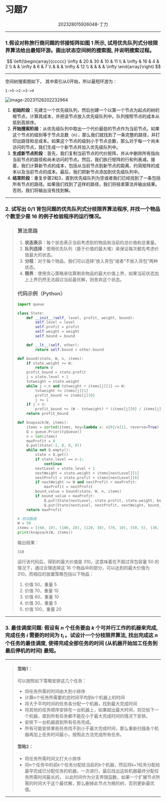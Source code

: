 # 习题7

<center>202328015926048-丁力</center>



---





### 1.假设对称旅行商问题的邻接矩阵如图 1 所示, 试用优先队列式分枝限界算法给出最短环游。画出状态空间树的搜索图, 并说明搜索过程。

$$
\left(\begin{array}{ccccc}
\infty & 20 & 30 & 10 & 11 \\
& \infty & 16 & 4 & 2 \\
& & \infty & 6 & 7 \\
& & & \infty & 12 \\
& & & & \infty
\end{array}\right)
$$

---



空间树搜索图如下， 其中索引从0开始，所以最短环游为：

~~~
1->5->2->3->4
~~~



![image-20231128202232964](../../../../../AppData/Roaming/Typora/typora-user-images/image-20231128202232964.png)

1. **初始阶段**：先建立一个优先级队列，然后创建一个以第一个节点为起点的树的根节点，计算其成本，并把该节点放入优先级队列中。队列按照节点的成本从低到高排序。
2. **开始搜索阶段**：从优先级队列中取出一个代价最低的节点作为当前节点。如果这个节点的级别等于节点总数（n），那么我们就找到了一条完整的路径，并打印出路径和总成本。如果这个节点的级别小于节点总数，那么对于每一个尚未访问的节点，我们生成一个新节点并加入优先级队列中。
3. **生成新节点阶段**：首先，我们复制当前节点的代价矩阵，并从中删除所有指向当前节点的路径和尚未访问的节点。然后，我们执行矩阵的行和列表减。接着，我们计算新节点的成本，包括从当前节点到新节点的距离、约简矩阵的成本以及当前节点的成本。最后，我们把新节点添加到优先级队列中。
4. **结束阶段**：重复步骤2和3，直到优先级队列为空或者我们已经找到了一条包括所有节点的路径。如果我们找到了这样的路径，我们将结束算法并输出结果。否则，我们将输出没有找到解。

---

### 2. 试写出 $0 / 1$ 背包问题的优先队列式分枝限界算法程序, 并找一个物品个数至少是 16 的例子检验程序的运行情况。



> ### 算法思路
> 1. **状态表示**：每个状态表示当前考虑到的物品和当前的总价值和总重量。
> 2. **队列选择**：使用优先队列（基于价值的最大堆）来保证每次都先考虑价值最大的状态。
> 3. **分枝**：对于每个物品，我们可以选择“放入背包”或者“不放入背包”两种状态。
> 4. **限界**：使用贪心策略来估算剩余物品的最大价值上界，如果当前状态加上上界仍然无法超过当前最优解，则舍弃这个状态。
>
> ### 代码示例（Python）
>
> ```python
> import queue
> 
> class State:
>     def __init__(self, level, profit, weight, bound):
>         self.level = level
>         self.profit = profit
>         self.weight = weight
>         self.bound = bound
> 
>     def __lt__(self, other):
>         return self.bound > other.bound
> 
> def bound(state, W, n, items):
>     if state.weight >= W:
>         return 0
>     profit_bound = state.profit
>     j = state.level + 1
>     totweight = state.weight
>     while j < n and totweight + items[j][1] <= W:
>         totweight += items[j][1]
>         profit_bound += items[j][0]
>         j += 1
>     if j < n:
>         profit_bound += (W - totweight) * (items[j][0] / items[j][1])
>     return profit_bound
> 
> def knapsack(W, items):
>     items = sorted(items, key=lambda x: x[0]/x[1], reverse=True)
>     Q = queue.PriorityQueue()
>     n = len(items)
>     maxProfit = 0
>     Q.put(State(-1, 0, 0, 0))
>     while not Q.empty():
>         state = Q.get()
>         if state.level == n-1:
>             continue
>         nextLevel = state.level + 1
>         nextWeight = state.weight + items[nextLevel][1]
>         nextProfit = state.profit + items[nextLevel][0]
>         if nextWeight <= W and nextProfit > maxProfit:
>             maxProfit = nextProfit
>         bound_value = bound(state, W, n, items)
>         if bound_value > maxProfit:
>             Q.put(State(nextLevel, state.profit, state.weight, bound_value))
>             Q.put(State(nextLevel, nextProfit, nextWeight, bound_value))
>     return maxProfit
> 
> # 测试数据
> W = 50
> items = [(60, 10), (100, 20), (120, 30), (70, 10), (50, 5), (30, 5), (40, 10), (35, 15), (25, 10), (55, 20), (65, 25), (75, 30), (85, 35), (95, 40), (105, 45), (115, 50)]
> print(knapsack(W, items))
> ```
>
> 输出结果：
>
> ~~~
> 310
> ~~~
>
> 运行该代码后，得到的最大价值是 310。这意味着在不超过背包容量 50 的情况下，通过合理选择这 16 个物品中的部分，可以达到的最大价值为 310。而相应的放置策略包括以下物品：
>
> 1. 价值 50，重量 5
> 2. 价值 70，重量 10
> 3. 价值 60，重量 10
> 4. 价值 30，重量 5
> 5. 价值 100，重量 20

---

### 3. 最佳调度问题: 假设有 $n$ 个任务要由 $k$ 个可并行工作的机器来完成, 完成任务 $i$ 需要的时间为 $t_i$ 。试设计一个分枝限界算法, 找出完成这 $n$ 个任务的最佳调度, 使得完成全部任务的时间 (从机器开始加工任务到最后停机的时间) 最短。

---

> #### 策略1：
>
> 可以按照如下策略安排这几个任务：
>
> - 将任务所需的时间由大到小排序
> - 计算n个任务所需要的总时间平均到k个机器上的时间
> - 将大于平均时间的任务各分配一个机器，找到最大完成时间
> - 将其他的任务顺序安排在一台机器上，如果超出最大时间，则交给下一个机器，直到所有任务都不能在小于最大完成时间的情况下安排。
> - 安排下一台机器直到所有任务完成。
> - 所有可能安排某些任务找不到小于最大完成时间，那么重新扫描各个机器再加上任务时间最小，按照此方法完成所有任务。
>
> #### 策略2：
>
> - 将任务所需时间又打大小排序
> - 将n个任务中的前k个任务分配给当前的k个机器，然后将k+1任务分配给最早完成已分配任务的机器，一次进行，最后找出这些机器最终分配任务所需时间最长的， 以此时间作为分支界限函数，如果一个扩展节点所需的时间大于这个最优解，那么删掉此节点为根的树，否则更新最优值。



---